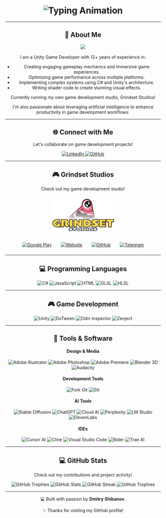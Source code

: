 <div align="center">
    <h1>
        <img src="https://readme-typing-svg.herokuapp.com?font=Jetbrains+mono&size=40&duration=3000&color=33FF33&center=true&vCenter=true&width=540&lines=Hey,+I'm+Dmitry!;_%20Welcome+to+my+GitHub!%20__" alt="Typing Animation" />
    </h1>
</div>

---

<div align="center">
    <h2>🚀 About Me</h2>
     <img src="https://wakatime.com/badge/user/fbfb6002-bef9-4974-9b35-721d10b37fcd.svg"/>
    <!-- <p>
        <img src="learning.gif" alt="You are never done learning" width="288" />
    </p> -->
    <p>
        I am a Unity Game Developer with 12+ years of experience in:
        <ul>
            <li>Creating engaging gameplay mechanics and immersive game experiences.</li>
            <li>Optimizing game performance across multiple platforms.</li>
            <li>Implementing complex systems using C# and Unity's architecture.</li>
            <li>Writing shader code to create stunning visual effects.</li>
        </ul>
        <p>Currently running my own game development studio, Grindset Studios!</p>
        <p>I'm also passionate about leveraging artificial intelligence to enhance productivity in game development workflows.</p>
    </p>
</div>

---

<div align="center">
    <h2>🌐 Connect with Me</h2>
    <p>Let's collaborate on game development projects!</p>
    <a href="https://www.linkedin.com/in/dishib">
        <img src="https://img.shields.io/badge/LinkedIn-0077B5?style=for-the-badge&logo=linkedin&logoColor=white" alt="LinkedIn" />
    </a>
    <a href="https://github.com/dmishib">
        <img src="https://img.shields.io/badge/GitHub-100000?style=for-the-badge&logo=github&logoColor=white" alt="GitHub" />
    </a>
</div>

---

<div align="center">
    <h2>🎮 Grindset Studios</h2>
    <p>Check out my game development studio!</p>
    <div style="margin: 20px;">
        <img src="/studio_logo.png" alt="Grindset Studios Logo" width="200" />
    </div>
    <div style="display: flex; justify-content: center; flex-wrap: wrap; gap: 10px;">
        <div style="margin: 10px;">
            <a href="https://play.google.com/store/apps/dev?id=4904492079701792773">
                <img src="https://img.shields.io/badge/Google_Play-414141?style=for-the-badge&logo=google-play&logoColor=white" alt="Google Play" />
            </a>
        </div>
        <div style="margin: 10px;">
            <a href="https://grindset.space/">
                <img src="https://img.shields.io/badge/Website-4285F4?style=for-the-badge&logo=google-chrome&logoColor=white" alt="Website" />
            </a>
        </div>
        <div style="margin: 10px;">
            <a href="https://github.com/orgs/GrindsetStudios/">
                <img src="https://img.shields.io/badge/GitHub-100000?style=for-the-badge&logo=github&logoColor=white" alt="GitHub" />
            </a>
        </div>
        <div style="margin: 10px;">
            <a href="https://t.me/GrindsetStudios">
                <img src="https://img.shields.io/badge/Telegram-2CA5E0?style=for-the-badge&logo=telegram&logoColor=white" alt="Telegram" />
            </a>
        </div>
    </div>
</div>

---

<div align="center">
    <h2>💻 Programming Languages</h2>
    <p>
        <img src="https://img.shields.io/badge/C%23-239120?style=for-the-badge&logo=c-sharp&logoColor=white" alt="C#"/>
        <img src="https://img.shields.io/badge/JavaScript-F7DF1E?style=for-the-badge&logo=javascript&logoColor=black" alt="JavaScript"/>
        <img src="https://img.shields.io/badge/HTML5-E34F26?style=for-the-badge&logo=html5&logoColor=white" alt="HTML" />
        <img src="https://img.shields.io/badge/GLSL-5586A4?style=for-the-badge&logo=opengl&logoColor=white" alt="GLSL"/>
        <img src="https://img.shields.io/badge/HLSL-5C2D91?style=for-the-badge&logo=directx&logoColor=white" alt="HLSL"/>
    </p>
</div>

---

<div align="center">
    <h2>🎮 Game Development</h2>
    <p>
        <img src="https://img.shields.io/badge/Unity-000000?style=for-the-badge&logo=unity&logoColor=white" alt="Unity" />
        <img src="https://img.shields.io/badge/DoTween-2496ED?style=for-the-badge" alt="DoTween" />
        <img src="https://img.shields.io/badge/Odin_Inspector-FF9900?style=for-the-badge" alt="Odin Inspector" />
        <img src="https://img.shields.io/badge/Zenject-623CE4?style=for-the-badge" alt="Zenject" />
    </p>
</div>

---

<div align="center">
    <h2>🔧 Tools & Software</h2>
    <h4>Design & Media</h4>
    <p>
        <img src="https://img.shields.io/badge/Adobe_Illustrator-FF9A00?style=for-the-badge&logo=adobeillustrator&logoColor=white" alt="Adobe Illustrator" />
        <img src="https://img.shields.io/badge/Adobe_Photoshop-31A8FF?style=for-the-badge&logo=adobephotoshop&logoColor=white" alt="Adobe Photoshop" />
        <img src="https://img.shields.io/badge/Adobe_Premiere-9999FF?style=for-the-badge&logo=adobepremierepro&logoColor=white" alt="Adobe Premiere" />
        <img src="https://img.shields.io/badge/Blender_3D-F5792A?style=for-the-badge&logo=blender&logoColor=white" alt="Blender 3D" />
        <img src="https://img.shields.io/badge/Audacity-0000CC?style=for-the-badge&logo=audacity&logoColor=white" alt="Audacity" />
    </p>
    <h4>Development Tools</h4>
    <p>
      <img src="https://img.shields.io/badge/Fork_Git-F05032?style=for-the-badge&logo=git&logoColor=white" alt="Fork Git"/>
      <img src="https://img.shields.io/badge/Git-F05032?style=for-the-badge&logo=git&logoColor=white" alt="Git"/>
    </p>
    <h4>AI Tools</h4>
    <p>
      <img src="https://img.shields.io/badge/Stable_Diffusion-5A67D8?style=for-the-badge" alt="Stable Diffusion"/>
      <img src="https://img.shields.io/badge/ChatGPT-74aa9c?style=for-the-badge&logo=openai&logoColor=white" alt="ChatGPT"/>
      <img src="https://img.shields.io/badge/Cloud_AI-4285F4?style=for-the-badge&logo=googlecloud&logoColor=white" alt="Cloud AI"/>
      <img src="https://img.shields.io/badge/Perplexity-000000?style=for-the-badge" alt="Perplexity"/>
      <img src="https://img.shields.io/badge/LM_Studio-FF6B6B?style=for-the-badge" alt="LM Studio"/>
      <img src="https://img.shields.io/badge/ElevenLabs-2D2D2D?style=for-the-badge" alt="ElevenLabs"/>
    </p>
    <h4>IDEs</h4>
    <p>
      <img src="https://img.shields.io/badge/Cursor_AI-007ACC?style=for-the-badge" alt="Cursor AI"/>
      <img src="https://img.shields.io/badge/Cline-000000?style=for-the-badge" alt="Cline"/>
      <img src="https://img.shields.io/badge/Visual_Studio_Code-007ACC?style=for-the-badge&logo=visualstudiocode&logoColor=white" alt="Visual Studio Code"/>
      <img src="https://img.shields.io/badge/Rider-000000?style=for-the-badge&logo=rider&logoColor=white" alt="Rider"/>
      <img src="https://img.shields.io/badge/Trae_AI-6C5CE7?style=for-the-badge" alt="Trae AI"/>
    </p>
</div>

---

<div align="center">
    <h2>💻 GitHub Stats</h2>
    <p>Check out my contributions and project activity!</p>
    <img src="https://github-profile-trophy.vercel.app/?username=dmishib&theme=radical&no-frame=true&row=1" alt="GitHub Trophies" />
    <img src="https://github-readme-stats.vercel.app/api?username=dmishib&theme=radical&show_icons=true&hide_border=false&count_private=true" alt="GitHub Stats" />
    <img src="https://github-readme-streak-stats.herokuapp.com/?user=dmishib&theme=radical" alt="GitHub Streak" />
    <img src="https://github-readme-stats.vercel.app/api/wakatime?username=dmishib&layout=compact&theme=radical&hide=other" alt="GitHub Trophies" />
</div>

---

<div align="center">
    <p>💻 Built with passion by <strong>Dmitry Shibanov</strong>.</p>
    <p>✨ Thanks for visiting my GitHub profile!</p>
</div>